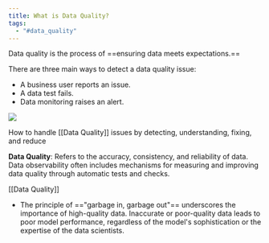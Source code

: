 ```yaml
---
title: What is Data Quality?
tags:
  - "#data_quality"
---
```

Data quality is the process of ==ensuring data meets expectations.==

There are three main ways to detect a data quality issue: 
-   A business user reports an issue.
-   A data test fails.
-   Data monitoring raises an alert.

![](data-quality.png)


 How to handle [[Data Quality]] issues by detecting, understanding, fixing, and reduce

**Data Quality**: Refers to the accuracy, consistency, and reliability of data. Data observability often includes mechanisms for measuring and improving data quality through automatic tests and checks.

[[Data Quality]]
- The principle of =="garbage in, garbage out"== underscores the importance of high-quality data. Inaccurate or poor-quality data leads to poor model performance, regardless of the model's sophistication or the expertise of the data scientists.